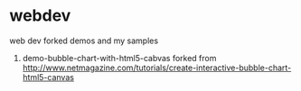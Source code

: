 webdev
======

web dev forked demos and my samples

1. demo-bubble-chart-with-html5-cabvas
forked from http://www.netmagazine.com/tutorials/create-interactive-bubble-chart-html5-canvas

